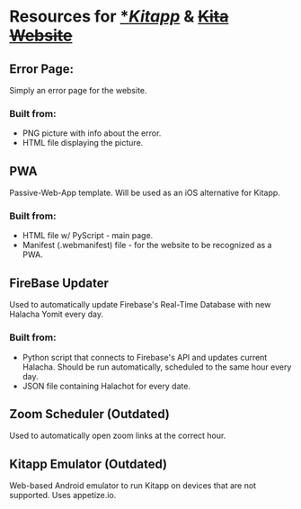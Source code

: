 # **Resources for** [**Kitapp*](https://play.google.com/store/apps/details?id=com.gurfi.GradeApp) **&** [**~~Kita Website~~**](https://sites.google.com/view/kita-g6)

## Error Page:
Simply an error page for the website.

### Built from:
+ PNG picture with info about the error.
+ HTML file displaying the picture.


## PWA
Passive-Web-App template.
Will be used as an iOS alternative for Kitapp.

### Built from:
+ HTML file w/ PyScript - main page.
+ Manifest (.webmanifest) file - for the website to be recognized as a PWA.


## FireBase Updater
Used to automatically update Firebase's Real-Time Database with new Halacha Yomit every day.

### Built from:
+ Python script that connects to Firebase's API and updates current Halacha. Should be run automatically, scheduled to the same hour every day. 
+ JSON file containing Halachot for every date.


## Zoom Scheduler (Outdated)
Used to automatically open zoom links at the correct hour. 

## Kitapp Emulator (Outdated)
Web-based Android emulator to run Kitapp on devices that are not supported. Uses appetize.io.